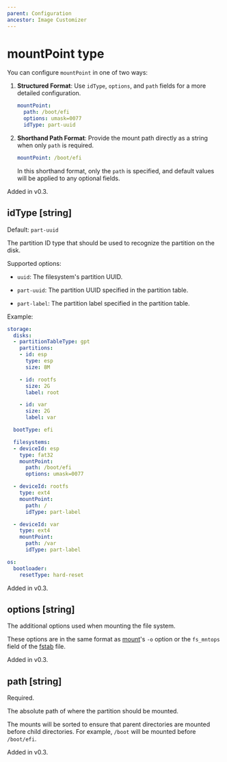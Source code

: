 ```yaml
---
parent: Configuration
ancestor: Image Customizer
---
```


# mountPoint type

You can configure `mountPoint` in one of two ways:

1. **Structured Format**: Use `idType`, `options`, and `path` fields for a more detailed
   configuration.

   ```yaml
   mountPoint:
     path: /boot/efi
     options: umask=0077
     idType: part-uuid
   ```

2. **Shorthand Path Format**: Provide the mount path directly as a string when only
   `path` is required.

   ```yaml
   mountPoint: /boot/efi
   ```

   In this shorthand format, only the `path` is specified, and default values will be
   applied to any optional fields.

Added in v0.3.

## idType [string]

Default: `part-uuid`

The partition ID type that should be used to recognize the partition on the disk.

Supported options:

- `uuid`: The filesystem's partition UUID.

- `part-uuid`: The partition UUID specified in the partition table.

- `part-label`: The partition label specified in the partition table.

Example:

```yaml
storage:
  disks:
  - partitionTableType: gpt
    partitions:
    - id: esp
      type: esp
      size: 8M

    - id: rootfs
      size: 2G
      label: root

    - id: var
      size: 2G
      label: var

  bootType: efi

  filesystems:
  - deviceId: esp
    type: fat32
    mountPoint:
      path: /boot/efi
      options: umask=0077

  - deviceId: rootfs
    type: ext4
    mountPoint:
      path: /
      idType: part-label

  - deviceId: var
    type: ext4
    mountPoint:
      path: /var
      idType: part-label

os:
  bootloader:
    resetType: hard-reset
```

Added in v0.3.

## options [string]

The additional options used when mounting the file system.

These options are in the same format as
[mount](https://man7.org/linux/man-pages/man8/mount.8.html)'s
`-o` option or the `fs_mntops` field of the
[fstab](https://man7.org/linux/man-pages/man5/fstab.5.html) file.

Added in v0.3.

## path [string]

Required.

The absolute path of where the partition should be mounted.

The mounts will be sorted to ensure that parent directories are mounted before child
directories.
For example, `/boot` will be mounted before `/boot/efi`.

Added in v0.3.
